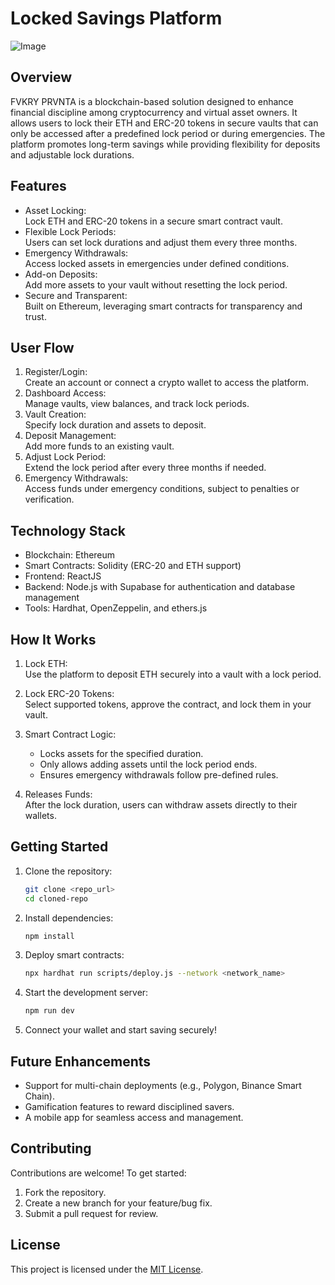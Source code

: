 # Locked Savings Platform

![Image](https://github.com/user-attachments/assets/9fb1a4d3-3ef3-46be-bf3d-ad988f5e4e87)

## Overview
FVKRY PRVNTA is a blockchain-based solution designed to enhance financial discipline among cryptocurrency and virtual asset owners. It allows users to lock their ETH and ERC-20 tokens in secure vaults that can only be accessed after a predefined lock period or during emergencies. The platform promotes long-term savings while providing flexibility for deposits and adjustable lock durations.


## Features
- Asset Locking:  
  Lock ETH and ERC-20 tokens in a secure smart contract vault.  
- Flexible Lock Periods:  
  Users can set lock durations and adjust them every three months.  
- Emergency Withdrawals:  
  Access locked assets in emergencies under defined conditions.  
- Add-on Deposits:  
  Add more assets to your vault without resetting the lock period.  
- Secure and Transparent:  
  Built on Ethereum, leveraging smart contracts for transparency and trust.


## User Flow
1. Register/Login:  
   Create an account or connect a crypto wallet to access the platform.  
2. Dashboard Access:  
   Manage vaults, view balances, and track lock periods.  
3. Vault Creation:  
   Specify lock duration and assets to deposit.  
4. Deposit Management:  
   Add more funds to an existing vault.  
5. Adjust Lock Period:  
   Extend the lock period after every three months if needed.  
6. Emergency Withdrawals:  
   Access funds under emergency conditions, subject to penalties or verification.  


## Technology Stack
- Blockchain: Ethereum  
- Smart Contracts: Solidity (ERC-20 and ETH support)  
- Frontend: ReactJS
- Backend: Node.js with Supabase for authentication and database management  
- Tools: Hardhat, OpenZeppelin, and ethers.js  


## How It Works
1. Lock ETH:  
   Use the platform to deposit ETH securely into a vault with a lock period.  

2. Lock ERC-20 Tokens:  
   Select supported tokens, approve the contract, and lock them in your vault.  

3. Smart Contract Logic:  
   - Locks assets for the specified duration.  
   - Only allows adding assets until the lock period ends.  
   - Ensures emergency withdrawals follow pre-defined rules.  

4. Releases Funds:  
   After the lock duration, users can withdraw assets directly to their wallets.


## Getting Started
1. Clone the repository:
   ```bash
   git clone <repo_url>
   cd cloned-repo
   ```

2. Install dependencies:
   ```bash
   npm install
   ```

3. Deploy smart contracts:
   ```bash
   npx hardhat run scripts/deploy.js --network <network_name>
   ```

4. Start the development server:
   ```bash
   npm run dev
   ```

5. Connect your wallet and start saving securely!


## Future Enhancements 
- Support for multi-chain deployments (e.g., Polygon, Binance Smart Chain).  
- Gamification features to reward disciplined savers.  
- A mobile app for seamless access and management.  


## Contributing
Contributions are welcome! To get started:  
1. Fork the repository.  
2. Create a new branch for your feature/bug fix.  
3. Submit a pull request for review.  


## License
This project is licensed under the [MIT License](LICENSE).


